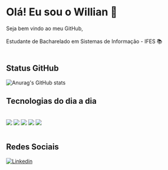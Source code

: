 # Olá! Eu sou o Willian 👋
Seja bem vindo ao meu GitHub,<br/><br/>
Estudante de Bacharelado em Sistemas de Informação - IFES 📚<br/> <br/>


## Status GitHub
![Anurag's GitHub stats](https://github-readme-stats.vercel.app/api?username=willianvaneli&count_private=true&show_icons=true&theme=radical)

## Tecnologias do dia a dia

<div style="display: inline_block"><br/>
  <img align="center" src="https://img.shields.io/badge/PostgreSQL-E34F26?style=for-the-badge&logo=html5&logoColor=green" />
  <img align="center" src="https://img.shields.io/badge/Docker-1572B6?style=for-the-badge&logo=css3&logoColor=yellow" />
  <img align="center" src="https://img.shields.io/badge/-PHP-green" />
  <img align="center" src="https://img.shields.io/badge/Laravel-F7DF1E?style=for-the-badge&logo=javascript&logoColor=black" />
  <img align="center" src="https://img.shields.io/badge/JavaScript-20232A?style=for-the-badge&logo=react&logoColor=61DAFB" />
  
</div>

<br/>

## Redes Sociais
[![Linkedin](https://img.shields.io/badge/LinkedIn-0077B5?style=for-the-badge&logo=linkedin&logoColor=white)](https://www.linkedin.com/in/willian-vaneli-3177a853/)
